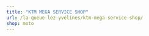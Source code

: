```yaml
---
title: "KTM MEGA SERVICE SHOP"
url: /la-queue-lez-yvelines/ktm-mega-service-shop/
shop: moto
---
```

